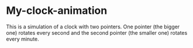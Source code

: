 # My-clock-animation
This is a simulation of a clock with two pointers. One pointer (the bigger one) rotates every second and the second pointer (the smaller one) rotates every minute. 
